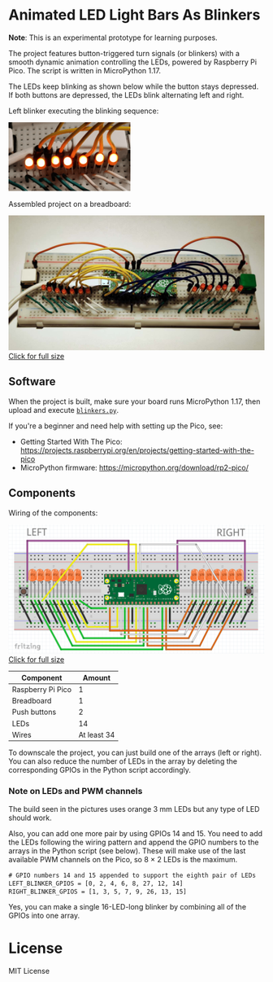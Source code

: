 # Animated LED Light Bars As Blinkers

**Note**: This is an experimental prototype for learning purposes.

The project features button-triggered turn signals (or blinkers) with a smooth dynamic animation controlling the LEDs, powered by Raspberry Pi Pico. The script is written in MicroPython 1.17.

The LEDs keep blinking as shown below while the button stays depressed. If both buttons are depressed, the LEDs blink alternating left and right.

Left blinker executing the blinking sequence:

<img src="blinkers.gif" />

Assembled project on a breadboard:

[<img src="blinkers.jpg" width="600"><br />Click for full size](blinkers.jpg)

## Software

When the project is built, make sure your board runs MicroPython 1.17, then upload and execute [`blinkers.py`](blinkers.py).

If you're a beginner and need help with setting up the Pico, see:

* Getting Started With The Pico: https://projects.raspberrypi.org/en/projects/getting-started-with-the-pico
* MicroPython firmware: https://micropython.org/download/rp2-pico/

## Components

Wiring of the components:

[<img src="diagram.png" width="600"><br />Click for full size](diagram.png)

Component | Amount
-- | --
Raspberry Pi Pico | 1
Breadboard | 1
Push buttons | 2
LEDs | 14
Wires | At least 34

To downscale the project, you can just build one of the arrays (left or right). You can also reduce the number of LEDs in the array by deleting the corresponding GPIOs in the Python script accordingly.

### Note on LEDs and PWM channels

The build seen in the pictures uses orange 3 mm LEDs but any type of LED should work.

Also, you can add one more pair by using GPIOs 14 and 15. You need to add the LEDs following the wiring pattern and append the GPIO numbers to the arrays in the Python script (see below). These will make use of the last available PWM channels on the Pico, so 8 × 2 LEDs is the maximum.

    # GPIO numbers 14 and 15 appended to support the eighth pair of LEDs
    LEFT_BLINKER_GPIOS = [0, 2, 4, 6, 8, 27, 12, 14]
    RIGHT_BLINKER_GPIOS = [1, 3, 5, 7, 9, 26, 13, 15]

Yes, you can make a single 16-LED-long blinker by combining all of the GPIOs into one array.

# License

MIT License

